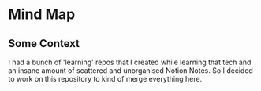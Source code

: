 # Mind Map

## Some Context

I had a bunch of 'learning' repos that I created while learning that tech and an insane amount of scattered and unorganised Notion Notes. So I decided to work on this repository to kind of merge everything here.
